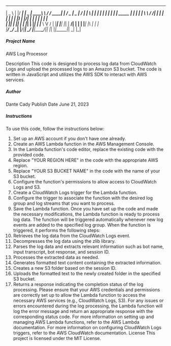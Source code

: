  ____      _  ____           ____  _______     _______ _     ___  ____  __  __ _____ _   _ _____ 
|  _ \    | |/ ___|         |  _ \| ____\ \   / / ____| |   / _ \|  _ \|  \/  | ____| \ | |_   _|
| | | |_  | | |      _____  | | | |  _|  \ \ / /|  _| | |  | | | | |_) | |\/| |  _| |  \| | | |  
| |_| | |_| | |___  |_____| | |_| | |___  \ V / | |___| |__| |_| |  __/| |  | | |___| |\  | | |  
|____/ \___/ \____|         |____/|_____|  \_/  |_____|_____\___/|_|   |_|  |_|_____|_| \_| |_|  

##### Project Name
AWS Log Processor

Description
This code is designed to process log data from CloudWatch Logs and upload the processed logs to an Amazon S3 bucket. The code is written in JavaScript and utilizes the AWS SDK to interact with AWS services.

##### Author
Dante Cady
Publish Date
June 21, 2023
##### Instructions
To use this code, follow the instructions below:
1.	Set up an AWS account if you don't have one already.
2.	Create an AWS Lambda function in the AWS Management Console.
3.	In the Lambda function's code editor, replace the existing code with the provided code.
4.	Replace "YOUR REGION HERE" in the code with the appropriate AWS region.
5.	Replace "YOUR S3 BUCKET NAME" in the code with the name of your S3 bucket.
6.	Configure the function's permissions to allow access to CloudWatch Logs and S3.
7.	Create a CloudWatch Logs trigger for the Lambda function.
8.	Configure the trigger to associate the function with the desired log group and log streams that you want to process.
9.	Save the Lambda function.
Once you have set up the code and made the necessary modifications, the Lambda function is ready to process log data. The function will be triggered automatically whenever new log events are added to the specified log group.
When the function is triggered, it performs the following steps:
1.	Retrieves the log data from the CloudWatch Logs event.
2.	Decompresses the log data using the zlib library.
3.	Parses the log data and extracts relevant information such as bot name, input transcript, bot response, and session ID.
4.	Processes the extracted data as needed.
5.	Generates formatted text content containing the extracted information.
6.	Creates a new S3 folder based on the session ID.
7.	Uploads the formatted text to the newly created folder in the specified S3 bucket.
8.	Returns a response indicating the completion status of the log processing.
Please ensure that your AWS credentials and permissions are correctly set up to allow the Lambda function to access the necessary AWS services (e.g., CloudWatch Logs, S3).
For any issues or errors encountered during the log processing, the Lambda function will log the error message and return an appropriate response with the corresponding status code.
For more information on setting up and managing AWS Lambda functions, refer to the AWS Lambda documentation.
For more information on configuring CloudWatch Logs triggers, refer to the AWS CloudWatch documentation.
License
This project is licensed under the MIT License.


